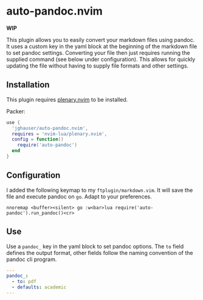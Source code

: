# auto-pandoc.nvim

**WIP**

This plugin allows you to easily convert your markdown files using pandoc. It uses a custom key in the yaml block at the beginning of the markdown file to set pandoc settings. Converting your file then just requires running the supplied command (see below under configuration). This allows for quickly updating the file without having to supply file formats and other settings.

## Installation

This plugin requires [plenary.nvim](https://github.com/nvim-lua/plenary.nvim) to be installed.

Packer:

```lua
use {
  'jghauser/auto-pandoc.nvim',
  requires = 'nvim-lua/plenary.nvim',
  config = function()
    require('auto-pandoc')
  end
}
```

## Configuration

I added the following keymap to my `ftplugin/markdown.vim`. It will save the file and execute pandoc on `go`. Adapt to your preferences.

```viml
nnoremap <buffer><silent> go :w<bar>lua require('auto-pandoc').run_pandoc()<cr>
```

## Use

Use a `pandoc_` key in the yaml block to set pandoc options. The `to` field defines the output format, other fields follow the naming convention of the pandoc cli program.

```yaml
---
pandoc_:
  - to: pdf
  - defaults: academic
---
```
